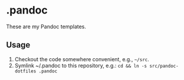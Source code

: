 # .pandoc

These are my Pandoc templates.

## Usage

1. Checkout the code somewhere convenient, e.g., `~/src`.
2. Symlink ~/.pandoc to this repository, e.g.: `cd && ln -s src/pandoc-dotfiles .pandoc`
